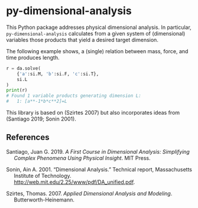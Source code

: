 # py-dimensional-analysis

This Python package addresses physical dimensional analysis. In
particular, `py-dimensional-analysis` calculates from a given system of
(dimensional) variables those products that yield a desired target
dimension.

The following example shows, a (single) relation between mass, force,
and time produces length.

``` python
r = da.solve(
    {'a':si.M, 'b':si.F, 'c':si.T}, 
    si.L
)
print(r)
# Found 1 variable products generating dimension L:
#   1: [a**-1*b*c**2]=L
```

This library is based on (Szirtes 2007) but also incorporates ideas from
(Santiago 2019; Sonin 2001).

## References

<div id="refs" class="references csl-bib-body hanging-indent">

<div id="ref-santiago2019first" class="csl-entry">

Santiago, Juan G. 2019. *A First Course in Dimensional Analysis:
Simplifying Complex Phenomena Using Physical Insight*. MIT Press.

</div>

<div id="ref-sonin2001dimensional" class="csl-entry">

Sonin, Ain A. 2001. “Dimensional Analysis.” Technical report,
Massachusetts Institute of Technology.
<http://web.mit.edu/2.25/www/pdf/DA_unified.pdf>.

</div>

<div id="ref-szirtes2007applied" class="csl-entry">

Szirtes, Thomas. 2007. *Applied Dimensional Analysis and Modeling*.
Butterworth-Heinemann.

</div>

</div>
